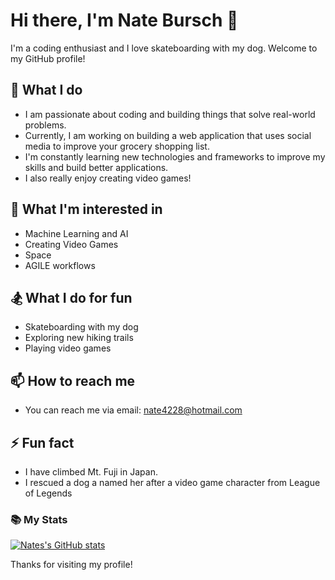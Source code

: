 # Hi there, I'm Nate Bursch 👋

I'm a coding enthusiast and I love skateboarding with my dog. Welcome to my GitHub profile!

## 🔭 What I do
- I am passionate about coding and building things that solve real-world problems.
- Currently, I am working on building a web application that uses social media to improve your grocery shopping list.
- I'm constantly learning new technologies and frameworks to improve my skills and build better applications.
- I also really enjoy creating video games!

## 🌱 What I'm interested in
- Machine Learning and AI
- Creating Video Games
- Space
- AGILE workflows

## 🏂 What I do for fun
- Skateboarding with my dog
- Exploring new hiking trails
- Playing video games

## 📫 How to reach me
- You can reach me via email: [nate4228@hotmail.com](mailto:nate4228@hotmail.com)


## ⚡ Fun fact
- I have climbed Mt. Fuji in Japan.
- I rescued a dog a named her after a video game character from League of Legends

### 📚 My Stats
[![Nates's GitHub stats](https://github-readme-stats.vercel.app/api?username=natebursch)](https://github.com/natebursch/github-readme-stats)

Thanks for visiting my profile!
